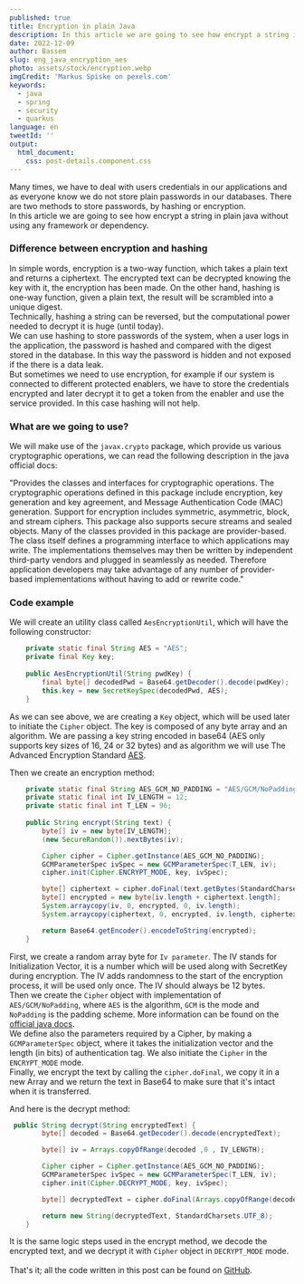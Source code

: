 ```yaml
---
published: true
title: Encryption in plain Java
description: In this article we are going to see how encrypt a string in plain java without using any framework or dependency .................
date: 2022-12-09
author: Bassem 
slug: eng_java_encryption_aes
photo: assets/stock/encryption.webp
imgCredit: 'Markus Spiske on pexels.com'
keywords:
  - java
  - spring
  - security
  - quarkus
language: en
tweetId: ''
output:
  html_document:
    css: post-details.component.css
---
```

Many times, we have to deal with users credentials in our applications and as everyone know we do not store plain passwords in our databases. There are two methods to store passwords, by hashing or encryption.
<br>
In this article we are going to see how encrypt a string in plain java without using any framework or dependency.

### Difference between encryption and hashing

In simple words, encryption is a two-way function, which takes a plain text and returns a ciphertext. The encrypted text can be decrypted knowing the key with it, the encryption has been made. On the other hand, hashing is one-way function, given a plain text, the result will be scrambled into a unique digest.
<br>
Technically, hashing a string can be reversed, but the computational power needed to decrypt it is huge (until today).
<br>
We can use hashing to store passwords of the system, when a user logs in the application, the password is hashed and compared with the digest stored in the database. In this way the password is hidden and not exposed if the there is a data leak. 
<br>
But sometimes we need to use encryption, for example if our system is connected to different protected enablers, we have to store the credentials encrypted and later decrypt it to get a token from the enabler and use the service provided. In this case hashing will not help.

### What are we going to use?

We will make use of the `javax.crypto` package, which provide us various cryptographic operations, we can read the following description in the java official docs:

"Provides the classes and interfaces for cryptographic operations. The cryptographic operations defined in this package include encryption, key generation and key agreement, and Message Authentication Code (MAC) generation.
Support for encryption includes symmetric, asymmetric, block, and stream ciphers. This package also supports secure streams and sealed objects.
Many of the classes provided in this package are provider-based. The class itself defines a programming interface to which applications may write. The implementations themselves may then be written by independent third-party vendors and plugged in seamlessly as needed. Therefore application developers may take advantage of any number of provider-based implementations without having to add or rewrite code."

### Code example

We will create an utility class called `AesEncryptionUtil`, which will have the following constructor:
```java
	private static final String AES = "AES";
	private final Key key;
   
    public AesEncryptionUtil(String pwdKey) {
        final byte[] decodedPwd = Base64.getDecoder().decode(pwdKey);
        this.key = new SecretKeySpec(decodedPwd, AES);
    }
```
As we can see above, we are creating a `Key` object, which will be used later to initiate the `Cipher` object. The key is composed of any byte array and an algorithm. We are passing a key string encoded in base64 (AES only supports key sizes of 16, 24 or 32 bytes) and as algorithm we will use The Advanced Encryption Standard [AES](https://en.wikipedia.org/wiki/Advanced_Encryption_Standard). 
<br>

Then we create an encryption method:
```java
    private static final String AES_GCM_NO_PADDING = "AES/GCM/NoPadding";
  	private static final int IV_LENGTH = 12;
    private static final int T_LEN = 96;
    
	public String encrypt(String text) {
        byte[] iv = new byte[IV_LENGTH];
        (new SecureRandom()).nextBytes(iv);

        Cipher cipher = Cipher.getInstance(AES_GCM_NO_PADDING);
        GCMParameterSpec ivSpec = new GCMParameterSpec(T_LEN, iv);
        cipher.init(Cipher.ENCRYPT_MODE, key, ivSpec);

        byte[] ciphertext = cipher.doFinal(text.getBytes(StandardCharsets.UTF_8));
        byte[] encrypted = new byte[iv.length + ciphertext.length];
        System.arraycopy(iv, 0, encrypted, 0, iv.length);
        System.arraycopy(ciphertext, 0, encrypted, iv.length, ciphertext.length);

        return Base64.getEncoder().encodeToString(encrypted);
    }
```
First, we create a random array byte for `Iv parameter`. The IV stands for Initialization Vector, it is a number which will be used along with SecretKey during encryption. The IV adds randomness to the start of the encryption process, it will be used only once. The IV should always be 12 bytes. 
<br> 
Then we create the `Cipher` object with implementation of `AES/GCM/NoPadding`, where `AES` is the algorithm, `GCM` is the mode and `NoPadding` is the padding scheme. More information can be found on the [official java docs](https://docs.oracle.com/javase/7/docs/technotes/guides/security/StandardNames.html#Cipher).
<br>
We define also the parameters required by a Cipher, by making a `GCMParameterSpec` object, where it takes the initialization vector and the length (in bits) of authentication tag. We also initiate the `Cipher` in the `ENCRYPT_MODE` mode.
<br>
Finally, we encrypt the text by calling the `cipher.doFinal`, we copy it in a new Array and we return the text in Base64 to make sure that it's intact when it is transferred.
<br>

And here is the decrypt method:
```java
 public String decrypt(String encryptedText) {
        byte[] decoded = Base64.getDecoder().decode(encryptedText);

        byte[] iv = Arrays.copyOfRange(decoded ,0 , IV_LENGTH);

        Cipher cipher = Cipher.getInstance(AES_GCM_NO_PADDING);
        GCMParameterSpec ivSpec = new GCMParameterSpec(T_LEN, iv);
        cipher.init(Cipher.DECRYPT_MODE, key, ivSpec);

        byte[] decryptedText = cipher.doFinal(Arrays.copyOfRange(decoded, IV_LENGTH, decoded.length));

        return new String(decryptedText, StandardCharsets.UTF_8);
    }
```
It is the same logic steps used in the encrypt method, we decode the encrypted text, and we decrypt it with `Cipher` object in `DECRYPT_MODE` mode.
<br>
<br>
That's it; all the code written in this post can be found on [GitHub](https://github.com/s0l0c0ding/spring-tips/tree/master/aes-encryption).
